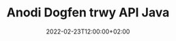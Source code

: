 ---
############################# Static ############################
layout: "product"
date: 2022-02-23T12:00:00+02:00
draft: false

product: "Annotation"
product_tag: "annotation"
platform: "Java"
platform_tag: "java"

############################# Head ############################
head_title: "API Anodiad Dogfen Java | Gweld ac Anodi Delweddau Word Excel PPTX PDF"
head_description: "API Anodi Dogfen Java. Gweld, tagio, gwneud sylwadau ac anodi fformatau ffeil PDF Word DOCX, Excel XLSX, PPTX, EML EMLX, VSS VSD, OTP, CAD a delwedd."

############################# Header ##########################
title: "Anodi Dogfen trwy API Java"
description: "Adeiladu Cymwysiadau Java gyda'r gallu i Weld ac Anodi PDF, HTML, MS Office a fformatau dogfen eraill heb osod unrhyw feddalwedd allanol."
button:
    enable: true
    icon: "fas fa-arrow-down"
    label: "Download Treial Am Ddim"
    link: "https://downloads.groupdocs.com/annotation/java"

############################# SubMenu #########################
submenu:
    enable: true
    
    left:
        img_alt: "GroupDocs.Annotation for Java"
        image: "https://www.groupdocs.cloud/templates/groupdocs/images/product-logos/groupdocs-annotation-java.png"
        product: "GroupDocs.Annotation"
        platform: "Java"

    middle:
        button:
            # button loop
            - link: "#features"
              text: "Nodweddion"

            # button loop
            - link: "https://products.groupdocs.app/annotation"
              text: "Demos Byw"

            # button loop
            - link: "https://purchase.groupdocs.com/pricing/annotation/java"
              text: "Prisio"

    right:
        link_download: "https://downloads.groupdocs.com/annotation"
        link_learn: "https://docs.groupdocs.com/annotation/java/"
        link_buy: "https://purchase.groupdocs.com"

############################# Overview ############################
overview:
    enable: true
    content: |
      Mae GroupDocs.Annotation Java API yn gynnyrch sy'n eich galluogi i weithio gydag anodiadau mewn dogfennau ar wahanol lwyfannau a systemau gweithredu, megis Android, MacOS, Linux, Windows. Mae GroupDocs.Annotation yn darparu llyfrgell gydag API syml sy'n rhoi llawer o fanteision: er enghraifft, os oes angen i chi gadw'r data'n gyfrinachol neu ddewis faint o bŵer sydd ei angen arnoch i weithio gyda'r llyfrgell, neu newid y gwaith yn rhannol gydag anodiadau, mae'r llyfrgell yn iawn ysgafn a hyblyg.

      Mae GroupDocs.Annotation for Java API yn caniatáu ichi weithio gyda gwahanol fathau o anodiadau, sy'n cynnwys: Testun, Polyline, Ardal, Tanlinellu, Pwynt, Dyfrnod, Arrow, Ellipse, Amnewid Testun, Pellter, Maes Testun, Golygu Adnoddau ac ati Ac yn cefnogi'r rhan fwyaf fformatau dogfennau poblogaidd fel: PDF, HTML, Microsoft Office Word, taenlenni Excel, cyflwyniadau PowerPoint, Visio, e-byst Outlook, delweddau, metaffeiliau, lluniadu CAD a fformatau amrywiol eraill. Mae'r API yn darparu'r gallu i gael mân-luniau o dudalennau dogfen ac mae'n cefnogi mewnforio ac allforio anodiadau i ac o ffeiliau PDF.

      Gan ddefnyddio'r llyfrgell, gallwch [ychwanegu](/annotation/java/bmp/), [golygu](/annotation/java/bmp/), [dyfyniad](/annotation/java/bmp/) a [dileu](/annotation/java/bmp/) anodiadau o ddogfennau, cylchdroi dogfennau, newid datrysiad mân-luniau ac nid yw hon yn rhestr gyflawn o'r holl bosibiliadau. Mae hefyd yn cynnig set gynhwysfawr o wrthrychau data i addasu priodweddau anodi yn unol â'ch gofynion ym mhob fformat dogfen a gefnogir.

      Mae gweithio gyda'r GroupDocs.Annotation ar gyfer Java API yn syml iawn ac mae'n cynnwys ychydig o gamau sylfaenol yn unig. Ar y dechrau mae angen i chi osod trwydded, yna dewiswch y ffeil rydych chi am weithio gyda hi, yna ei thrin rywsut gydag anodiadau dogfen (dileu / golygu / echdynnu / dileu) ac arbed y canlyniad. Am ragor o wybodaeth gweler y cynnyrch [dogfennaeth](https://docs.groupdocs.com/annotation/java/getting-started/ ) neu ein [enghreifftiau]( https://github.com/groupdocs-annotation/GroupDocs.Annotation -for-Java) set.
      
      Mae GroupDocs.Annotation yn cael ei ddiweddaru'n rheolaidd ac yn darparu cefnogaeth i'w gwsmeriaid, mae croeso bob amser i chi ofyn cwestiynau i ni neu anfon eich syniadau neu ddweud wrthym am eich anghenion am rywbeth newydd a byddwn yn falch o'i weithredu yn ein fersiynau newydd.
    tabs:
      enable: true
      
      ## TAB ONE ##
      tab_one:
        description: |
          Yn dilyn mae trosolwg o GroupDocs.Annotation ar gyfer Java:
      
        right:
          enable: true
          icon: "fab fa-html5"
          title:  Trosolwg
          content: |
            * Ychwanegu Anodiadau
            * Anodiadau Allforio 
            * Mewnforio Anodiadau
            * Sylwadau Seiliedig ar Ateb
            * Cysondeb Anodi
      
      ## TAB TWO ##
      tab_two:
        description: |
          Mae GroupDocs.Annotation for Java yn cefnogi'r holl [fformatau ffeil dogfen poblogaidd](https://docs.groupdocs.com/annotation/java/supported-document-formats/) gan gynnwys: Microsoft Office, PDF, delweddau a llawer o rai eraill.

        left:
          enable: true
          table:
            # table loop
            - title: "Microsoft Office Formats"
              content: |
                * **Word**: [DOC](/annotation/java/doc/), [DOCX](/annotation/java/docx/), [DOCM](/annotation/java/docm/), [DOT](/annotation/java/dot/), [DOTX](/annotation/java/dotx/), [RTF](/annotation/java/rtf/)
                * **Excel**: [XLS](/annotation/java/xls/), [XLSX](/annotation/java/xlsx/), [XLSB](/annotation/java/xlsb/), [XLSM](/annotation/java/xlsm/)
                * **PowerPoint**: [PPT](/annotation/java/ppt/), [PPTX](/annotation/java/pptx/), [PPS](/annotation/java/pps/), [PPSX](/annotation/java/ppsx/), [POTM](/annotation/java/potm/), [POTX](/annotation/java/potx/), [PPSM](/annotation/java/ppsm/), [PPTM](/annotation/java/pptm/), [WMF](/annotation/java/wmf/), [EMF](/annotation/java/emf/)
                * **Outlook**: [EML](/annotation/java/eml/), [EMLX](/annotation/java/emlx/), [MSG](/annotation/java/msg/)
                * **Visio**: [VSS](/annotation/java/vss/), [VST](/annotation/java/vst/), [VSD](/annotation/java/vsd/), [VSDX](/annotation/java/vsdx/), [VSX](/annotation/java/vsx/)

        right:
          enable: true
          table:
            # table loop
            - title: "Other Formats"
              content: |
                * **Portable**: [PDF](/annotation/java/pdf/) (PDF/A-1a, PDF/A-1b, PDF/A-2a)
                * **OpenDocument**: [ODT](/annotation/java/odt/), [ODS](/annotation/java/ods/), [ODP](/annotation/java/odp/)
                * **Images**: [BMP](/annotation/java/bmp/), [JPG](/annotation/java/jpg/), [JPEG](/annotation/java/jpeg/), [TIFF](/annotation/java/tiff/), [TIF](/annotation/java/tif/), [PNG](/annotation/java/png/), [GIF](/annotation/java/gif/), [DCM](/annotation/java/dcm/), [DICOM](/annotation/java/dicom/)
                * **AutoCAD**: [DWG](/annotation/java/dwg/), [DXF](/annotation/java/dxf/), [CAD](/annotation/java/cad/)
                * **Other**: [HTM](/annotation/java/htm/), [HTML](/annotation/java/html/), [CSV](/annotation/java/csv/), [DJVU](/annotation/java/djvu/), [OTP](/annotation/java/otp/), [OTT](/annotation/java/ott/)

      ## TAB THREE ##
      tab_three:
        description: |
          Mae GroupDocs.Annotation for Java yn cefnogi'r canlynol: Systemau Gweithredu, Fframweithiau a Rheolwyr Pecyn:
        
        left:
          enable: true
          table:
            # table loop
            - icon: "fab fa-windows"
              title:  Systemau Gweithredu
              content: |
                * Microsoft Windows Desktop
                * Microsoft Windows Server
                * Linux
                * MacOS

            # table loop
            - icon: "fas fa-code"
              title:  Fframweithiau â Chymorth
              content: |
                * Java 7 (1.7) and above

        right:
          enable: true
          table:
            # table loop
            - icon: "fas fa-cogs"
              title:  Amgylcheddau Datblygu
              content: |
                * NetBeans
                * IntelliJ IDEA
                * Eclipse

            # table loop
            - icon: "fas fa-tools"
              title:  Adeiladu Offeryn Awtomatiaeth
              content: |
                * Maven

############################# Features ############################
features:
    enable: true
    title: GroupDocs.Annotation ar gyfer Nodweddion Java

    feature:
      # feature loop
      - icon: "fas fa-copy"
        link: "https://docs.groupdocs.com/annotation/java/add-area-annotation/"
        content: Ychwanegu Anodiad Ardal yn y Ddogfen a Chysylltu Sylwadau Syml a Nested

      # feature loop
      - icon: "fas fa-eye"
        link: "https://docs.groupdocs.com/annotation/java/add-arrow-annotation/"
        content: Pwyntiwch at Gynnwys Penodol gan ddefnyddio Anodiad Saeth

      # feature loop
      - icon: "fas fa-bolt"
        link: "https://docs.groupdocs.com/annotation/java/add-watermark-annotation/"
        content: Gosod Dyfrnodau Testun i PDF, Sleidiau, Taflenni Gwaith Excel, Delweddau a Diagramau yn y Safle Ongl
      
      # feature loop
      - icon: "fas fa-file-powerpoint"
        link: "https://docs.groupdocs.com/annotation/java/add-point-annotation/"
        content: Ychwanegu Sylwadau Naid i unrhyw Le yn y Ddogfen gan ddefnyddio Anodi Pwynt

      # feature loop
      - icon: "fas fa-code"
        link: "https://docs.groupdocs.com/annotation/java/add-polyline-annotation/"
        content: Defnyddiwch Anodiad Polylin i Gysylltu Dilyniant Segmentau Llinell, Segmentau Arc neu'r ddau

      # feature loop
      - icon: "fas fa-cloud"
        link: "https://docs.groupdocs.com/annotation/java/add-ellipse-annotation/"
        content: Ychwanegu Anodiad Ellipse i PDF, Dogfennau Word, Taenlenni, Cyflwyniadau, Diagramau a Delweddau

      # feature loop
      - icon: "fas fa-remove-format"
        link: "https://docs.groupdocs.com/annotation/java/add-watermark-annotation/"
        content: Ychwanegu Dyfrnodau Ongl ar gyfer PDF, PowerPoint, Excel, Delweddau a Diagramau

      # feature loop
      - icon: "fas fa-comment-slash"
        link: "https://docs.groupdocs.com/annotation/java/add-underline-annotation/"
        content: Nôl Cyfesurynnau Anodi Testun mewn Cynrychioliad Delwedd o Ddogfen

      # feature loop
      - icon: "fas fa-location-arrow"
        link: "https://docs.groupdocs.com/annotation/java/add-annotation-to-the-document/"
        content: Tanlinellu, Taro Drwodd neu Addasu Testun Penodol mewn Dogfen

      # feature loop
      - icon: "fas fa-border-all"
        link: "https://docs.groupdocs.com/annotation/java/add-annotation-to-the-document/"
        content: Ychwanegu Stamp Testun neu Faes Dyfrnod a Thestun mewn Dogfen

      # feature loop
      - icon: "fas fa-wrench"
        link: "https://docs.groupdocs.com/annotation/java/add-point-annotation/"
        content: Anodiadau Mewnforio ac Allforio ymhlith Dogfennau Word a Chyflwyniadau PowerPoint

      # feature loop
      - icon: "fas fa-columns"
        link: "https://docs.groupdocs.com/annotation/java/add-strikeout-annotation/"
        content: Anodi Taenlenni Excel gyda mathau o Anodi Testun, Amnewid Testun, Dyfrnod ac Adnodd

      # feature loop
      - icon: "fas fa-file-word"
        link: "https://docs.groupdocs.com/annotation/java/get-file-info/"
        content: Ychwanegu Polyline, Streic Trwodd, Tanlinellu neu Anodiadau Testun i Gyflwyniadau PowerPoint a Sleidiau

      # feature loop
      - icon: "fas fa-envelope"
        link: "https://docs.groupdocs.com/annotation/java/basic-usage/"
        content: Anodi Pwynt Marcio mewn Cyflwyniadau gan ddefnyddio Cyfesurynnau X, Y

      # feature loop
      - icon: "fas fa-print"
        link: "https://docs.groupdocs.com/annotation/java/add-strikeout-annotation/"
        content: Ychwanegu Streic Drwodd, Testun, Tanlinellu neu Anodiadau Polylin at Delweddau

      # feature loop
      - icon: "fas fa-file-archive"
        link: "https://docs.groupdocs.com/annotation/java/add-link-annotation/"
        content: Nôl Dogfen Wybodaeth a Delweddau ar gyfer Diagramau Visio, megis VSS a VSD
      
      # feature loop
      - icon: "fas fa-file-code"
        link: "https://docs.groupdocs.com/annotation/java/basic-usage/"
        content: Cael Mân-luniau o Dudalennau'r Ddogfen a Gweithio gyda ffeiliau TIFF Aml-dudalen

      # feature loop
      - icon: "fas fa-file-excel"
        link: "https://docs.groupdocs.com/annotation/java/get-file-info/"
        content: Nôl Pob Anodiad o Ddogfen gyda Galwad Un Swyddogaeth

      # feature loop
      - icon: "fas fa-heading"
        link: "https://docs.groupdocs.com/annotation/java/add-link-annotation/"
        content: Ychwanegu Anodiadau Dolen i Gyflwyniadau PDF, Word a PowerPoint

      # feature loop
      - icon: "fas fa-project-diagram"
        link: "https://docs.groupdocs.com/annotation/java/add-point-annotation/"
        content: Cefnogaeth Dosrannu Llwybr SVG ar gyfer PDF, Word, Diagramau, Sleidiau a fformatau dogfennau mawr eraill

      # feature loop
      - icon: "fas fa-cube"
        link: "https://docs.groupdocs.com/annotation/java/technical-support/"
        content: Cefnogaeth ar gyfer ychwanegu Anodiad Dyfrnod at ddogfennau Word a glanhau ar gyfer Amnewid Testun

      # feature loop
      - icon: "fab fa-uncharted"
        link: "https://docs.groupdocs.com/annotation/java/technical-support/"
        content: Cefnogaeth Prosesu Siâp mewn Diagramau ar gyfer Anodiadau Testun
  
      # feature loop
      - icon: "fab fa-uncharted"
        link: "https://docs.groupdocs.com/annotation/java/advanced-usage/"
        content: Arbed Amser trwy Gadw Rhagolygon Tudalen o Ddogfennau i'w Prosesu'n Gyflymach
  
      # feature loop
      - icon: "fab fa-uncharted"
        link: "https://docs.groupdocs.com/annotation/java/add-annotation-to-the-document/"
        content: Anodi Dogfennau Word, Excel a PowerPoint yn Hawdd hyd yn oed gyda Fformatau Hŷn

      # feature loop
      - icon: "fab fa-uncharted"
        link: "https://docs.groupdocs.com/annotation/java/add-distance-annotation/"
        content: Arddangos Capsiynau Anodi Pellter ar gyfer Excel, PowerPoint a Diagramau

############################# Support ############################
support:
    enable: true

############################# Solutions ############################
solutions:
    enable: true
    title: Mae GroupDocs.Annotation yn cynnig API gwylio dogfennau ar gyfer amgylcheddau datblygu poblogaidd eraill

    solution:
        # solution loop
        - img_alt: "GroupDocs.Annotation for .NET"
          image: "https://www.groupdocs.cloud/templates/groupdocs/images/product-logos/groupdocs-annotation-net.png"
          product: "GroupDocs.Annotation"
          platform: ".NET"
          link: "/annotation/net/"

############################# Back to top ###############################
back_to_top:
  enable: true
---